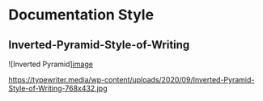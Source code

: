 # Documentation Style

## Inverted-Pyramid-Style-of-Writing

![Inverted Pyramid][image](https://user-images.githubusercontent.com/39887717/163632349-f52408aa-56f8-43a7-ad5a-164f35101d9e.png)

https://typewriter.media/wp-content/uploads/2020/09/Inverted-Pyramid-Style-of-Writing-768x432.jpg
